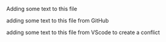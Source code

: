 Adding some text to this file

adding some text to this file from GitHub

adding some text to this file from VScode to create a conflict